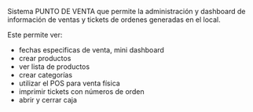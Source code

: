 Sistema PUNTO DE VENTA que permite la administración y dashboard de información de ventas y tickets de ordenes generadas en el local.

Este permite ver:
- fechas especificas de venta, mini dashboard
- crear productos
- ver lista de productos
- crear categorías
- utilizar el POS para venta física
- imprimir tickets con números de orden
- abrir y cerrar caja
